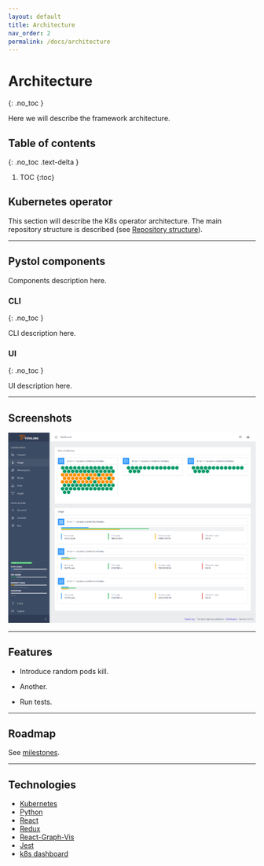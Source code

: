 ```yaml
---
layout: default
title: Architecture
nav_order: 2
permalink: /docs/architecture
---
```


# Architecture
{: .no_toc }

Here we will describe the framework architecture.

## Table of contents
{: .no_toc .text-delta }

1. TOC
{:toc}

## Kubernetes operator

This section will describe the K8s operator architecture.
The main repository structure is described (see [Repository structure](#repository-structure)).

---

## Pystol components

Components description here.

### CLI
{: .no_toc }

CLI description here.

### UI
{: .no_toc }

UI description here.

---

## Screenshots

![](https://raw.githubusercontent.com/pystol/pystol-docs/master/assets/images/dashboard.png)

---

## Features

* Introduce random pods kill.

* Another.

* Run tests.

---

## Roadmap

See [milestones](https://github.com/pystol/pystol/milestones).

---

## Technologies

* [Kubernetes](https://www.kubernetes.io)
* [Python](https://www.python.org)
* [React](https://github.com/facebook/react)
* [Redux](https://github.com/reduxjs/redux)
* [React-Graph-Vis](https://github.com/crubier/react-graph-vis)
* [Jest](https://github.com/facebook/jest/)
* [k8s dashboard](https://github.com/spekt8/spekt8)
